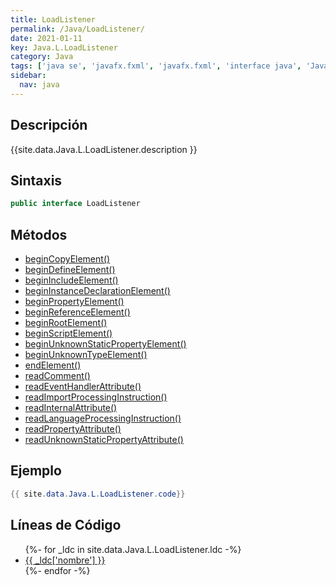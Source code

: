 ```yaml
---
title: LoadListener
permalink: /Java/LoadListener/
date: 2021-01-11
key: Java.L.LoadListener
category: Java
tags: ['java se', 'javafx.fxml', 'javafx.fxml', 'interface java', 'Java 9']
sidebar: 
  nav: java
---
```


## Descripción
{{site.data.Java.L.LoadListener.description }}

## Sintaxis
~~~java
public interface LoadListener
~~~

## Métodos
* [beginCopyElement()](/Java/LoadListener/beginCopyElement)
* [beginDefineElement()](/Java/LoadListener/beginDefineElement)
* [beginIncludeElement()](/Java/LoadListener/beginIncludeElement)
* [beginInstanceDeclarationElement()](/Java/LoadListener/beginInstanceDeclarationElement)
* [beginPropertyElement()](/Java/LoadListener/beginPropertyElement)
* [beginReferenceElement()](/Java/LoadListener/beginReferenceElement)
* [beginRootElement()](/Java/LoadListener/beginRootElement)
* [beginScriptElement()](/Java/LoadListener/beginScriptElement)
* [beginUnknownStaticPropertyElement()](/Java/LoadListener/beginUnknownStaticPropertyElement)
* [beginUnknownTypeElement()](/Java/LoadListener/beginUnknownTypeElement)
* [endElement()](/Java/LoadListener/endElement)
* [readComment()](/Java/LoadListener/readComment)
* [readEventHandlerAttribute()](/Java/LoadListener/readEventHandlerAttribute)
* [readImportProcessingInstruction()](/Java/LoadListener/readImportProcessingInstruction)
* [readInternalAttribute()](/Java/LoadListener/readInternalAttribute)
* [readLanguageProcessingInstruction()](/Java/LoadListener/readLanguageProcessingInstruction)
* [readPropertyAttribute()](/Java/LoadListener/readPropertyAttribute)
* [readUnknownStaticPropertyAttribute()](/Java/LoadListener/readUnknownStaticPropertyAttribute)

## Ejemplo
~~~java
{{ site.data.Java.L.LoadListener.code}}
~~~

## Líneas de Código
<ul>
{%- for _ldc in site.data.Java.L.LoadListener.ldc -%}
   <li>
       <a href="{{_ldc['url'] }}">{{ _ldc['nombre'] }}</a>
   </li>
{%- endfor -%}
</ul>
